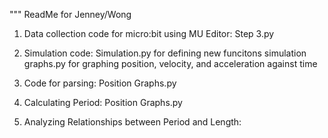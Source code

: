 """ ReadMe for Jenney/Wong 

1. Data collection code for micro:bit using MU Editor:
    Step 3.py
    
2. Simulation code:
    Simulation.py            for defining new funcitons
    simulation graphs.py     for graphing position, velocity, and
        acceleration against time
        
3. Code for parsing:
    Position Graphs.py
    
4. Calculating Period:
    Position Graphs.py
    
5. Analyzing Relationships between Period and Length:
    